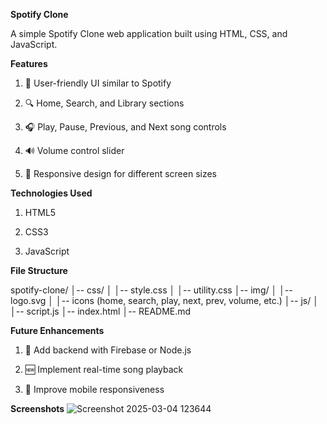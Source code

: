******Spotify Clone******

A simple Spotify Clone web application built using HTML, CSS, and JavaScript.

****Features****

1. 🎵 User-friendly UI similar to Spotify

2. 🔍 Home, Search, and Library sections

3. 🎧 Play, Pause, Previous, and Next song controls

4. 🔊 Volume control slider

5. 📜 Responsive design for different screen sizes

****Technologies Used****

1. HTML5

2. CSS3

3. JavaScript


****File Structure****

spotify-clone/
│-- css/
│   │-- style.css
│   │-- utility.css
│-- img/
│   │-- logo.svg
│   │-- icons (home, search, play, next, prev, volume, etc.)
│-- js/
│   │-- script.js
│-- index.html
│-- README.md

****Future Enhancements****

1. 🎼 Add backend with Firebase or Node.js

2. 🆕 Implement real-time song playback

3. 📱 Improve mobile responsiveness

****Screenshots****
![Screenshot 2025-03-04 123644](https://github.com/user-attachments/assets/24cdfc86-a196-46b0-8011-6a04c954fb68)



